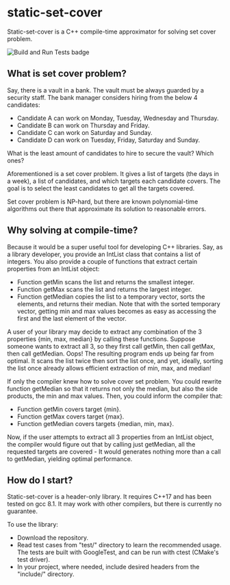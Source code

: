 # static-set-cover

Static-set-cover is a C++ compile-time approximator for solving set cover problem.

![Build and Run Tests badge](https://github.com/kiwaygo/static-set-cover/actions/workflows/BuildAndRunTests.yml/badge.svg)

## What is set cover problem?

Say, there is a vault in a bank. The vault must be always guarded by a security staff. The bank manager considers hiring from the below 4 candidates:

- Candidate A can work on Monday, Tuesday, Wednesday and Thursday.
- Candidate B can work on Thursday and Friday.
- Candidate C can work on Saturday and Sunday.
- Candidate D can work on Tuesday, Friday, Saturday and Sunday.

What is the least amount of candidates to hire to secure the vault? Which ones?

Aforementioned is a set cover problem. It gives a list of targets (the days in a week), a list of candidates, and which targets each candidate covers. The goal is to select the least candidates to get all the targets covered.

Set cover problem is NP-hard, but there are known polynomial-time algorithms out there that approximate its solution to reasonable errors.

## Why solving at compile-time?

Because it would be a super useful tool for developing C++ libraries. Say, as a library developer, you provide an IntList class that contains a list of integers. You also provide a couple of functions that extract certain properties from an IntList object:

- Function getMin scans the list and returns the smallest integer.
- Function getMax scans the list and returns the largest integer.
- Function getMedian copies the list to a temporary vector, sorts the elements, and returns their median. Note that with the sorted temporary vector, getting min and max values becomes as easy as accessing the first and the last element of the vector.

A user of your library may decide to extract any combination of the 3 properties {min, max, median} by calling these functions. Suppose someone wants to extract all 3, so they first call getMin, then call getMax, then call getMedian. Oops! The resulting program ends up being far from optimal. It scans the list twice then sort the list once, and yet, ideally, sorting the list once already allows efficient extraction of min, max, and median!

If only the compiler knew how to solve cover set problem. You could rewrite function getMedian so that it returns not only the median, but also the side products, the min and max values. Then, you could inform the compiler that:

- Function getMin covers target {min}.
- Function getMax covers target {max}.
- Function getMedian covers targets {median, min, max}.

Now, if the user attempts to extract all 3 properties from an IntList object, the compiler would figure out that by calling just getMedian, all the requested targets are covered - It would generates nothing more than a call to getMedian, yielding optimal performance.

## How do I start?

Static-set-cover is a header-only library. It requires C++17 and has been tested on gcc 8.1. It may work with other compilers, but there is currently no guarantee.

To use the library:

- Download the repository.
- Read test cases from "test/" directory to learn the recommended usage. The tests are built with GoogleTest, and can be run with ctest (CMake's test driver).
- In your project, where needed, include desired headers from the "include/" directory.
